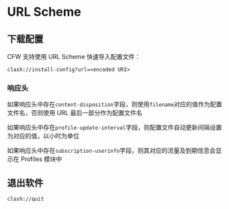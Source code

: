 # URL Scheme

## 下载配置

CFW 支持使用 URL Scheme 快速导入配置文件：

```
clash://install-config?url=<encoded URI>
```

### 响应头

如果响应头中存在`content-disposition`字段，则使用`filename`对应的值作为配置文件名，否则使用 URL 最后一部分作为配置文件名

如果响应头中存在`profile-update-interval`字段，则配置文件自动更新间隔设置为对应的值，以小时为单位

如果响应头中存在`subscription-userinfo`字段，则其对应的流量及到期信息会显示在 Profiles 模块中

## 退出软件

```
clash://quit
```
